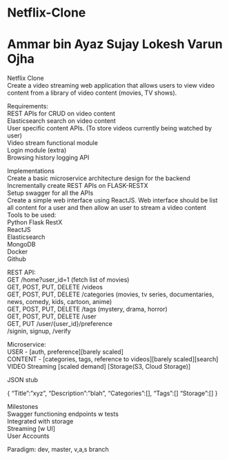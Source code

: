 # Netflix-Clone
# Ammar bin Ayaz Sujay Lokesh Varun Ojha  

Netflix Clone  
Create a video streaming web application that allows users to view video content from a library of video content (movies, TV shows).  

Requirements:  
REST APIs for CRUD on video content  
Elasticsearch search on video content  
User specific content APIs. (To store videos currently being watched by user)  
Video stream functional module  
Login module (extra)  
Browsing history logging API  

Implementations  
Create a basic microservice architecture design for the backend  
Incrementally create REST APIs on FLASK-RESTX  
Setup swagger for all the APIs  
Create a simple web interface using ReactJS. Web interface should be list all content for a user and then allow an user to stream a video content  
Tools to be used:  
Python Flask RestX  
ReactJS  
Elasticsearch  
MongoDB  
Docker  
Github  

REST API:  
GET /home?user_id=1 (fetch list of movies)  
GET, POST, PUT, DELETE /videos  
GET, POST, PUT, DELETE /categories (movies, tv series, documentaries, news, comedy, kids, cartoon, anime)  
GET, POST, PUT, DELETE /tags (mystery, drama, horror)  
GET, POST, PUT, DELETE /user  
GET, PUT /user/{user_id}/preference  
/signin, signup, /verify  

Microservice:  
USER - [auth, preference][barely scaled]  
CONTENT - [categories, tags, reference to videos][barely scaled][search]  
VIDEO Streaming [scaled demand] [Storage(S3, Cloud Storage)]  

JSON stub   


{
“Title”:”xyz”,
“Description”:”blah”,
“Categories”:[],
“Tags”:[]
“Storage”:[]
}

Milestones  
Swagger functioning endpoints w tests  
Integrated with storage  
Streaming [w UI]  
User Accounts  

Paradigm: dev, master, v,a,s branch

 

